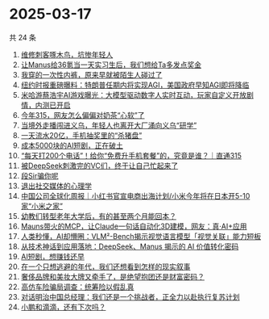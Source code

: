 # 2025-03-17

共 24 条

<!-- BEGIN 36KR -->
<!-- 最后更新时间 2025-03-17 06:21:21 +0800 -->
1. [维修刺客啄木鸟，坑惨年轻人](https://36kr.com/p/3208271106442369)
1. [让Manus给36氪当一天实习生后，我们想给Ta多发点奖金](https://36kr.com/p/3207516604449671)
1. [我穿的一次性内裤，原来早就被陌生人碰过了](https://36kr.com/p/3207703467312258)
1. [纽约时报重磅曝料：特朗普任期内将实现AGI，美国政府早知AGI即将降临](https://36kr.com/p/3208506551305097)
1. [米哈游蔡浩宇AI游戏曝光：大模型驱动数字人实时互动，玩家自定义开放剧情，内测已开启](https://36kr.com/p/3208504515675270)
1. [今年315，网友怎么偏偏对奶茶“心软”了](https://36kr.com/p/3208258927625344)
1. [当境外走播闯进义乌，年轻人也离开大厂涌向义乌“研学”](https://36kr.com/p/3201220907662981)
1. [一天流水20亿，手机抽奖里的“杀猪盘”](https://36kr.com/p/3208271146910595)
1. [成本5000块的AI短剧，正在破土](https://36kr.com/p/3208359810646918)
1. [“每天打200个电话”！给你“免费升手机套餐”的，究竟是谁？｜​直通315​](https://36kr.com/p/3207239616070790)
1. [被DeepSeek刺激完的VC们，终于让自己忙起来了](https://36kr.com/p/3208400876913800)
1. [段Sir骗你呢](https://36kr.com/p/3208367063483272)
1. [退出社交媒体的心理学](https://36kr.com/p/3187514221404289)
1. [中国公司全球化周报｜小红书官宣电商出海计划/小米今年将在日本开5-10家“小米之家”](https://36kr.com/p/3207256628151170)
1. [幼教们转型老年大学后，有的甚至两个月能回本？](https://36kr.com/p/3208387857826948)
1. [Mauns带火的MCP，让Claude一句话自动化3D建模，网友：真·AI+应用](https://36kr.com/p/3207039643599744)
1. [人类秒懂，AI却懵圈：VLM²-Bench揭示视觉语言模型「视觉关联」能力短板](https://36kr.com/p/3208414725915776)
1. [从技术神话到应用落地：DeepSeek、Manus 揭示的 AI 价值转化密码](https://36kr.com/p/3208383376131208)
1. [AI短剧，想赚钱还早](https://36kr.com/p/3207449827427461)
1. [在一个只想逃避的年代，我们还想看到怎样的现实叙事](https://36kr.com/p/3207637257512454)
1. [奢侈品牌和美妆大牌又牵手了，是绝望抱团还是财富密码？](https://36kr.com/p/3204198232432900)
1. [高仿车险骗局调查：统筹险以假乱真](https://36kr.com/p/3207266387149961)
1. [对话明治中国总经理：我们还是一个挑战者，正全力以赴执行复苏计划](https://36kr.com/p/3206188018926726)
1. [小鹏和滴滴，还有下次吗？](https://36kr.com/p/3207273494676608)
<!-- END 36KR -->